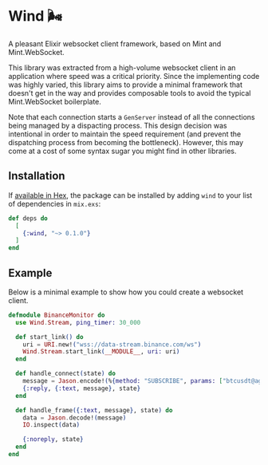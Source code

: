 # Wind 🌬️

A pleasant Elixir websocket client framework, based on Mint and Mint.WebSocket.

This library was extracted from a high-volume websocket client in an
application where speed was a critical priority.  Since the implementing code
was highly varied, this library aims to provide a minimal framework that
doesn't get in the way and provides composable tools to avoid the typical
Mint.WebSocket boilerplate.

Note that each connection starts a `GenServer` instead of all the connections
being managed by a dispacting process.  This design decision was intentional in
order to maintain the speed requirement (and prevent the dispatching process
from becoming the bottleneck).  However, this may come at a cost of some syntax
sugar you might find in other libraries.

## Installation

If [available in Hex](https://hex.pm/docs/publish), the package can be installed
by adding `wind` to your list of dependencies in `mix.exs`:

```elixir
def deps do
  [
    {:wind, "~> 0.1.0"}
  ]
end
```

## Example

Below is a minimal example to show how you could create a websocket client.

```elixir
defmodule BinanceMonitor do
  use Wind.Stream, ping_timer: 30_000

  def start_link() do
    uri = URI.new!("wss://data-stream.binance.com/ws")
    Wind.Stream.start_link(__MODULE__, uri: uri)
  end

  def handle_connect(state) do
    message = Jason.encode!(%{method: "SUBSCRIBE", params: ["btcusdt@aggTrade"], id: 1})
    {:reply, {:text, message}, state}
  end

  def handle_frame({:text, message}, state) do
    data = Jason.decode!(message)
    IO.inspect(data)

    {:noreply, state}
  end
end
```
